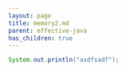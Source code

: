 ```yaml
---
layout: page
title: memory2.md
parent: effective-java
has_children: true
---
```


```java
System.out.println("asdfsadf");
```